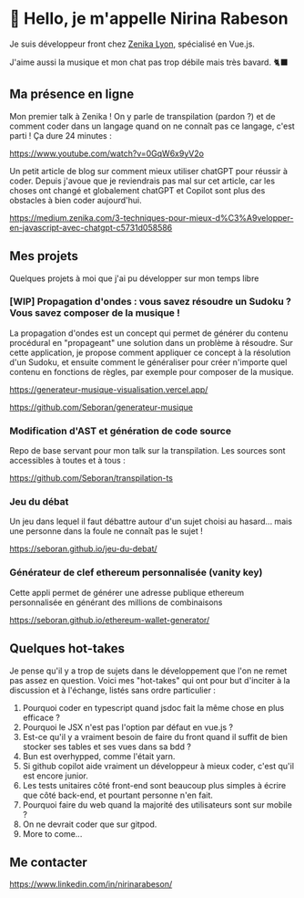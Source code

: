 # 👋 Hello, je m'appelle Nirina Rabeson

Je suis développeur front chez [Zenika Lyon](https://github.com/Zenika), spécialisé en Vue.js.

J'aime aussi la musique et mon chat pas trop débile mais très bavard. 🐈‍⬛

## Ma présence en ligne

Mon premier talk à Zenika ! On y parle de transpilation (pardon ?) et de comment coder dans un langage quand on ne connaît pas ce langage, c'est parti ! Ça dure 24 minutes :

https://www.youtube.com/watch?v=0GqW6x9yV2o

Un petit article de blog sur comment mieux utiliser chatGPT pour réussir à coder. Depuis j'avoue que je reviendrais pas mal sur cet article, car les choses ont changé et globalement chatGPT et Copilot sont plus des obstacles à bien coder aujourd'hui.

https://medium.zenika.com/3-techniques-pour-mieux-d%C3%A9velopper-en-javascript-avec-chatgpt-c5731d058586

## Mes projets

Quelques projets à moi que j'ai pu développer sur mon temps libre

### [WIP] Propagation d'ondes : vous savez résoudre un Sudoku ? Vous savez composer de la musique !

La propagation d'ondes est un concept qui permet de générer du contenu procédural en "propageant" une solution dans un problème à résoudre. Sur cette application, je propose comment appliquer ce concept à la résolution d'un Sudoku, et ensuite comment le généraliser pour créer n'importe quel contenu en fonctions de règles, par exemple pour composer de la musique.

https://generateur-musique-visualisation.vercel.app/

https://github.com/Seboran/generateur-musique

### Modification d'AST et génération de code source

Repo de base servant pour mon talk sur la transpilation. Les sources sont accessibles à toutes et à tous :

https://github.com/Seboran/transpilation-ts

### Jeu du débat

Un jeu dans lequel il faut débattre autour d'un sujet choisi au hasard... mais une personne dans la foule ne connaît pas le sujet !

https://seboran.github.io/jeu-du-debat/

### Générateur de clef ethereum personnalisée (vanity key)

Cette appli permet de générer une adresse publique ethereum personnalisée en générant des millions de combinaisons

https://seboran.github.io/ethereum-wallet-generator/

## Quelques hot-takes

Je pense qu'il y a trop de sujets dans le développement que l'on ne remet pas assez en question. Voici mes "hot-takes" qui ont pour but d'inciter à la discussion et à l'échange, listés sans ordre particulier :

1. Pourquoi coder en typescript quand jsdoc fait la même chose en plus efficace ?
2. Pourquoi le JSX n'est pas l'option par défaut en vue.js ?
3. Est-ce qu'il y a vraiment besoin de faire du front quand il suffit de bien stocker ses tables et ses vues dans sa bdd ?
4. Bun est overhypped, comme l'était yarn.
5. Si github copilot aide vraiment un développeur à mieux coder, c'est qu'il est encore junior.
6. Les tests unitaires côté front-end sont beaucoup plus simples à écrire que côté back-end, et pourtant personne n'en fait.
7. Pourquoi faire du web quand la majorité des utilisateurs sont sur mobile ?
8. On ne devrait coder que sur gitpod.
9. More to come...

## Me contacter

<https://www.linkedin.com/in/nirinarabeson/>

<!---
Seboran/Seboran is a ✨ special ✨ repository because its `README.md` (this file) appears on your GitHub profile.
You can click the Preview link to take a look at your changes.
--->
